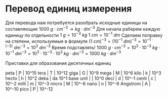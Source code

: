 # Перевод единиц измерения
Для перевода нам потребуется разобрать исходные единицы на составляющие
$1000\ g\cdot cm^{-3} \rightarrow kg \cdot dm^{-3}$
Для начала раберем каждую единицу по отдельности
$1\ g = 10^{-3}\ kg$
$1\ cm = 10^{-1}\ dm$
Сделаем поправку на степени, используемые в формуле
$(1\ cm)^{-3} = (10^{-1}\ dm)^{-3}=10^{-1\cdot(-3)}\ dm^{-3}=10^3\ dm^{-3}$
Время подставлять!
$1000\ g\cdot cm^{-3} = 10^3\cdot 10^{-3}\ kg \cdot 10^{-1}\ dm^{-3}= 10^3\cdot10^{-3}\cdot10^{3}\ kg\cdot dm^{-3}=1000\ kg\cdot dm^{-3}$

Приставки для образования десятичных единиц

peta | P | 10^15
tera | T | 10^12
giga | G | 10^9
mega | M | 10^6
kilo | k | 10^3
hecto | h | 10^2
deka | da  10^1
base unit | |  10^0
deci | d | 10^-1
centi | c | 10^-2
milli | m | 10^-3
micro | M | 10^-6
nano | n | 10^-9
Angstrom | A | 10^-10
pico | P | 10^-12
<!--stackedit_data:
eyJoaXN0b3J5IjpbLTIwMjg4NTk0ODgsLTIxNjUxMjQ1LDE3MD
IxNjEyNzFdfQ==
-->